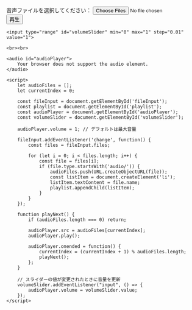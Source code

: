 
<!DOCTYPE html>
<html>
<head>
    <title>音声ファイル再生リスト</title>
</head>
<body>
    <label for="fileInput">音声ファイルを選択してください：</label>
    <input type="file" id="fileInput" multiple accept=".mp3, .wav">
    <button onclick="playNext()">再生</button>
    <ul id="playlist"></ul>

    <input type="range" id="volumeSlider" min="0" max="1" step="0.01" value="1">
    
    <br><br>

    <audio id="audioPlayer">
        Your browser does not support the audio element.
    </audio>
    
    <script>
        let audioFiles = [];
        let currentIndex = 0;

        const fileInput = document.getElementById('fileInput');
        const playlist = document.getElementById('playlist');
        const audioPlayer = document.getElementById('audioPlayer');
        const volumeSlider = document.getElementById('volumeSlider');

        audioPlayer.volume = 1; // デフォルトは最大音量

        fileInput.addEventListener('change', function() {
            const files = fileInput.files;

            for (let i = 0; i < files.length; i++) {
                const file = files[i];
                if (file.type.startsWith('audio/')) {
                    audioFiles.push(URL.createObjectURL(file));
                    const listItem = document.createElement('li');
                    listItem.textContent = file.name;
                    playlist.appendChild(listItem);
                }
            }
        });

        function playNext() {
            if (audioFiles.length === 0) return;

            audioPlayer.src = audioFiles[currentIndex];
            audioPlayer.play();

            audioPlayer.onended = function() {
                currentIndex = (currentIndex + 1) % audioFiles.length;
                playNext();
            };
        }

        // スライダーの値が変更されたときに音量を更新
        volumeSlider.addEventListener("input", () => {
            audioPlayer.volume = volumeSlider.value;
        });
    </script>
</body>
</html>
